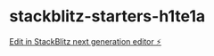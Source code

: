 # stackblitz-starters-h1te1a

[Edit in StackBlitz next generation editor ⚡️](https://stackblitz.com/~/github.com/Estherdevdiop/stackblitz-starters-h1te1a)